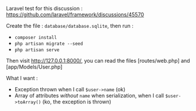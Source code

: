 Laravel test for this discussion : https://github.com/laravel/framework/discussions/45570

Create the file : `database/database.sqlite`, then run :

- `composer install`
- `php artisan migrate --seed`
- `php artisan serve`

Then visit http://127.0.0.1:8000/, you can read the files [routes/web.php] and [app/Models/User.php]

What I want :

- Exception thrown when I call `$user->name` (ok)
- Array of attributes *without* `name` when serialization, when I call `$user->toArray()` (ko, the exception is thrown)
